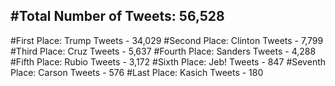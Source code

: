 #Total Number of Tweets: 56,528 
---
#First Place: Trump Tweets - 34,029
#Second Place: Clinton Tweets - 7,799
#Third Place: Cruz Tweets - 5,637
#Fourth Place: Sanders Tweets - 4,288
#Fifth Place: Rubio Tweets - 3,172
#Sixth Place: Jeb! Tweets - 847
#Seventh Place: Carson Tweets - 576
#Last Place: Kasich Tweets - 180
